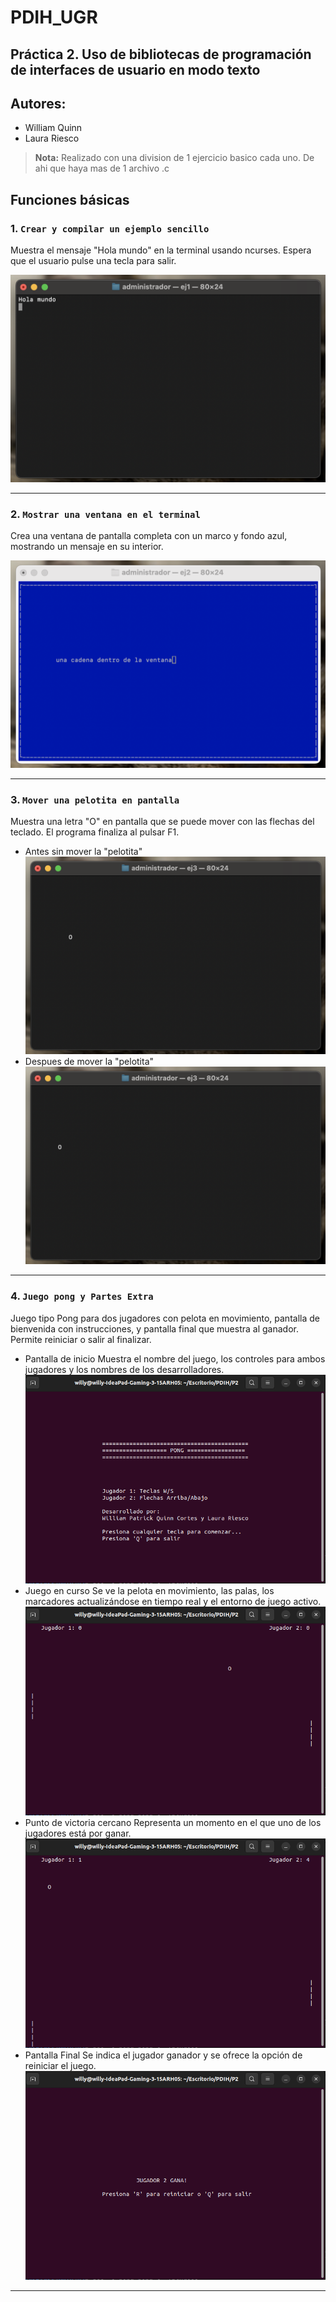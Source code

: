 # PDIH_UGR

## Práctica 2. Uso de bibliotecas de programación de interfaces de usuario en modo texto

## Autores:
- William Quinn
- Laura Riesco

> **Nota:**
> Realizado con una division de 1 ejercicio basico cada uno. De ahi que haya mas de 1 archivo .c

## Funciones básicas

### 1. `Crear y compilar un ejemplo sencillo`
Muestra el mensaje "Hola mundo" en la terminal usando ncurses. Espera que el usuario pulse una tecla para salir.


![Crear y compilar un ejemplo sencillo](imagenes/Captura%20de%20pantalla%202025-04-09%20a%20las%203.31.25.png)

---

### 2. `Mostrar una ventana en el terminal`
Crea una ventana de pantalla completa con un marco y fondo azul, mostrando un mensaje en su interior.


![Mostrar una ventana en el terminal](imagenes/Captura%20de%20pantalla%202025-04-09%20a%20las%2019.00.31.png)

---

### 3. `Mover una pelotita en pantalla`
Muestra una letra "O" en pantalla que se puede mover con las flechas del teclado. El programa finaliza al pulsar F1.

- Antes sin mover la "pelotita"
![Mover una pelotita en pantalla](imagenes/Captura%20de%20pantalla%202025-04-09%20a%20las%203.36.14.png)
- Despues de mover la "pelotita"
![Mover una pelotita en pantalla](imagenes/Captura%20de%20pantalla%202025-04-09%20a%20las%203.36.17.png)

---

### 4. `Juego pong y Partes Extra`
Juego tipo Pong para dos jugadores con pelota en movimiento, pantalla de bienvenida con instrucciones, y pantalla final que muestra al ganador. Permite reiniciar o salir al finalizar.

- Pantalla de inicio
Muestra el nombre del juego, los controles para ambos jugadores y los nombres de los desarrolladores.
![Juego pong y Partes Extra](imagenes/MenuInicio.png)
- Juego en curso
Se ve la pelota en movimiento, las palas, los marcadores actualizándose en tiempo real y el entorno de juego activo.
![Juego pong y Partes Extra](imagenes/Jugando.png)
- Punto de victoria cercano
Representa un momento en el que uno de los jugadores está por ganar.
![Juego pong y Partes Extra](imagenes/CasiGana.png)
- Pantalla Final
Se indica el jugador ganador y se ofrece la opción de reiniciar el juego.
![Juego pong y Partes Extra](imagenes/MenuGanador.png)

---
